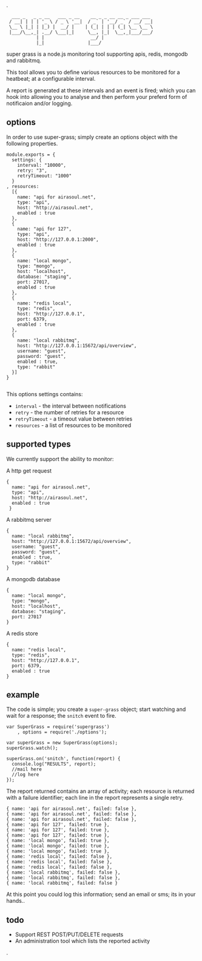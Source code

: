 .


```
  ___ _   _ _ __   ___ _ __    __ _ _ __ __ _ ___ ___ 
 / __| | | | '_ \ / _ \ '__|  / _` | '__/ _` / __/ __|
 \__ \ |_| | |_) |  __/ |    | (_| | | | (_| \__ \__ \
 |___/\__,_| .__/ \___|_|     \__, |_|  \__,_|___/___/
           | |                 __/ |                  
           |_|                |___/                   

```

super grass is a node.js monitoring tool supporting apis, redis, mongodb and rabbitmq.

This tool allows you to define various resources to be monitored for a heatbeat; at a configurable interval.  

A report is generated at these intervals and an event is fired; which you can hook into allowing you to 
analyse and then perform your preferd form of notificaion and/or logging.


## options


In order to use super-grass; simply create an options object with the following properties.

```
module.exports = {
  settings: {
    interval: "10000",
    retry: "3",
    retryTimeout: "1000"
  }
, resources: 
  [{
    name: "api for airasoul.net",
    type: "api",
    host: "http://airasoul.net",
    enabled : true
  },
  {
    name: "api for 127",
    type: "api",
    host: "http://127.0.0.1:2000",
    enabled : true
  },
  { 
    name: "local mongo",
    type: "mongo",
    host: "localhost",
    database: "staging",
    port: 27017,
    enabled : true
  },
  {
    name: "redis local",
    type: "redis",
    host: "http://127.0.0.1",
    port: 6379,
    enabled : true
  },
  {
    name: "local rabbitmq",
    host: "http://127.0.0.1:15672/api/overview",
    username: "guest",
    password: "guest",
    enabled : true,
    type: "rabbit"
  }]
}


```

This options settings contains:

* ```interval``` - the interval between notifications
* ```retry``` - the number of retries for a resource
* ```retryTimeout``` - a timeout value between retries
* ```resources``` - a list of resources to be monitored

 
## supported types

We currently support the ability to monitor:

A http get request

```
{
  name: "api for airasoul.net",
  type: "api",
  host: "http://airasoul.net",
  enabled : true
 }
```

A rabbitmq server 


```
{ 
  name: "local rabbitmq",
  host: "http://127.0.0.1:15672/api/overview",
  username: "guest",
  password: "guest",
  enabled : true,
  type: "rabbit"
}
```

A mongodb database

```
{ 
  name: "local mongo",
  type: "mongo",
  host: "localhost",
  database: "staging",
  port: 27017
}
```

A redis store

```
{
  name: "redis local",
  type: "redis",
  host: "http://127.0.0.1",
  port: 6379,
  enabled : true
}
```

  
## example

The code is simple; you create a ```super-grass``` object; start watching and wait for a response; the ```snitch``` event to fire.

```
var SuperGrass = require('supergrass')
    , options = require('./options');

var superGrass = new SuperGrass(options);
superGrass.watch();

superGrass.on('snitch', function(report) {
  console.log("RESULTS", report);
  //mail here
  //log here
});
```

The report returned contains an array of activity; each resource is returned with a failure identifier; each line in the report represents a single retry.

```
{ name: 'api for airasoul.net', failed: false },
{ name: 'api for airasoul.net', failed: false },
{ name: 'api for airasoul.net', failed: false },
{ name: 'api for 127', failed: true },
{ name: 'api for 127', failed: true },
{ name: 'api for 127', failed: true },
{ name: 'local mongo', failed: true },
{ name: 'local mongo', failed: true },
{ name: 'local mongo', failed: true },
{ name: 'redis local', failed: false },
{ name: 'redis local', failed: false },
{ name: 'redis local', failed: false },
{ name: 'local rabbitmq', failed: false },
{ name: 'local rabbitmq', failed: false },
{ name: 'local rabbitmq', failed: false }
```

At this point you could log this information; send an email or sms; its in your hands.. 


## todo


* Support REST POST/PUT/DELETE requests
* An administration tool which lists the reported activity


.